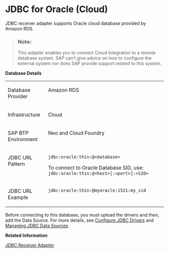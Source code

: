 <!-- loiof86818219a954c829bd847e323ecb23d -->

# JDBC for Oracle \(Cloud\)

JDBC receiver adapter supports Oracle cloud database provided by Amazon RDS.

> ### Note:  
> This adapter enables you to connect Cloud Integration to a remote database system. SAP can’t give advice on how to configure the external system nor does SAP provide support related to this system.

**Database Details**


<table>
<tr>
<td valign="top">

Database Provider

</td>
<td valign="top">

Amazon RDS

</td>
</tr>
<tr>
<td valign="top">

Infrastructure

</td>
<td valign="top">

Cloud

</td>
</tr>
<tr>
<td valign="top">

SAP BTP Environment

</td>
<td valign="top">

Neo and Cloud Foundry

</td>
</tr>
<tr>
<td valign="top">

JDBC URL Pattern

</td>
<td valign="top">

`jdbc:oracle:thin:@<database>`

To connect to Oracle Database SID, use: `jdbc:oracle:thin:@<host>[:<port>]:<SID>`

</td>
</tr>
<tr>
<td valign="top">

JDBC URL Example

</td>
<td valign="top">

`jdbc:oracle:thin:@myoracle:1521:my_sid`

</td>
</tr>
</table>

Before connecting to this database, you must upload the drivers and then, add the Data Source. For more details, see [Configure JDBC Drivers](../Operations/configure-jdbc-drivers-77c7d95.md) and [Managing JDBC Data Sources](../Operations/managing-jdbc-data-sources-4c873fa.md).

**Related Information**  


[JDBC Receiver Adapter](jdbc-receiver-adapter-88be644.md "The JDBC (Java Database Connectivity) adapter enables you to connect SAP Cloud Integration to cloud databases.")

